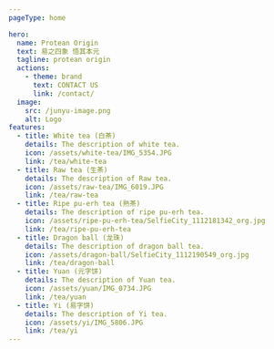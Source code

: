 ```yaml
---
pageType: home

hero:
  name: Protean Origin
  text: 易之四象 悟其本元
  tagline: protean origin
  actions:
    - theme: brand
      text: CONTACT US
      link: /contact/
  image:
    src: /junyu-image.png
    alt: Logo
features:
  - title: White tea (白茶)
    details: The description of white tea.
    icon: /assets/white-tea/IMG_5354.JPG
    link: /tea/white-tea
  - title: Raw tea (生茶)
    details: The description of Raw tea.
    icon: /assets/raw-tea/IMG_6019.JPG
    link: /tea/raw-tea
  - title: Ripe pu-erh tea (熟茶)
    details: The description of ripe pu-erh tea.
    icon: /assets/ripe-pu-erh-tea/SelfieCity_1112181342_org.jpg
    link: /tea/ripe-pu-erh-tea
  - title: Dragon ball (龙珠)
    details: The description of dragon ball tea.
    icon: /assets/dragon-ball/SelfieCity_1112190549_org.jpg
    link: /tea/dragon-ball
  - title: Yuan (元字饼)
    details: The description of Yuan tea.
    icon: /assets/yuan/IMG_0734.JPG
    link: /tea/yuan
  - title: Yi (易字饼)
    details: The description of Yi tea.
    icon: /assets/yi/IMG_5806.JPG
    link: /tea/yi
---
```


